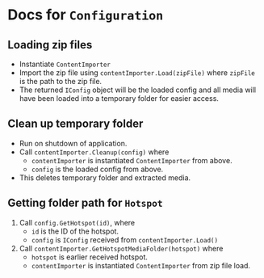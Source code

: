 # Docs for `Configuration`

## Loading zip files
- Instantiate `ContentImporter`
- Import the zip file using `contentImporter.Load(zipFile)` where `zipFile` is the
path to the zip file.
- The returned `IConfig` object will be the loaded config and 
all media will have been loaded into a temporary folder for easier access.

## Clean up temporary folder
- Run on shutdown of application.
- Call `contentImporter.Cleanup(config)` where 
  - `contentImporter` is instantiated `ContentImporter` from above.
  - `config` is the loaded config from above.
- This deletes temporary folder and extracted media.

## Getting folder path for `Hotspot`
1. Call `config.GetHotspot(id)`, where
   - `id` is the ID of the hotspot.
   - `config` is `IConfig` received from `contentImporter.Load()`
2. Call `contentImporter.GetHotspotMediaFolder(hotspot)` where 
   - `hotspot` is earlier received hotspot.
   - `contentImporter` is instantiated `ContentImporter` from zip file load.
